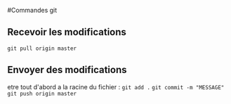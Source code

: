 #Commandes git 

## Recevoir les modifications
` git pull origin master `
## Envoyer des modifications 
etre tout d'abord a la racine du fichier : ` git add . `
`git commit -m "MESSAGE"`
`git push origin master` 

